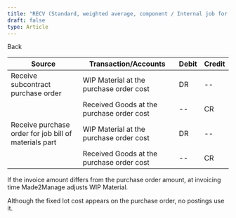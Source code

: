 ```yaml
---
title: "RECV (Standard, weighted average, component / Internal job for stock)"
draft: false
type: Article
---
```


Back

| Source                                                | Transaction/Accounts                      | Debit | Credit |
|-------------------------------------------------------|-------------------------------------------|-------|--------|
| Receive subcontract purchase order                  | WIP Material at the purchase order cost   | DR    | --     |
|                                                       | Received Goods at the purchase order cost | --    | CR     |
| Receive purchase order for job bill of materials part | WIP Material at the purchase order cost   | DR    | --     |
|                                                       | Received Goods at the purchase order cost | --    | CR     |

If the invoice amount differs from the purchase order amount, at invoicing time Made2Manage adjusts WIP Material.

 Although the fixed lot cost appears on the purchase order, no postings use it.